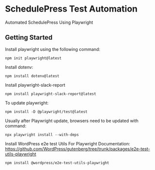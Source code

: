 # SchedulePress Test Automation
Automated SchedulePress Using Playwright

## Getting Started

Install playwright using the following command:

```
npm init playwright@latest
```

Install dotenv:

```
npm install dotenv@latest
```

Install playwright-slack-report

```
npm install playwright-slack-report@latest
```

To update playwright:

```
npm install -D @playwright/test@latest
```

Usually after Playwright update, browsers need to be updated with command:

```
npx playwright install --with-deps
```

Install WordPress e2e test Utils For Playwright
Documentation: https://github.com/WordPress/gutenberg/tree/trunk/packages/e2e-test-utils-playwright

```
npm install @wordpress/e2e-test-utils-playwright
```